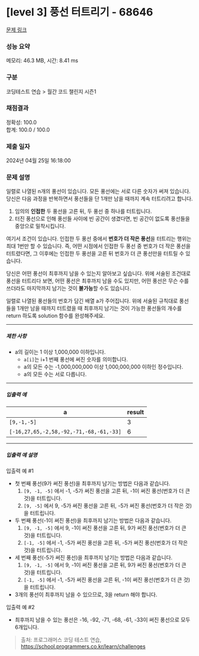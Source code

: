 # [level 3] 풍선 터트리기 - 68646 

[문제 링크](https://school.programmers.co.kr/learn/courses/30/lessons/68646) 

### 성능 요약

메모리: 46.3 MB, 시간: 8.41 ms

### 구분

코딩테스트 연습 > 월간 코드 챌린지 시즌1

### 채점결과

정확성: 100.0<br/>합계: 100.0 / 100.0

### 제출 일자

2024년 04월 25일 16:18:00

### 문제 설명

<p>일렬로 나열된 n개의 풍선이 있습니다. 모든 풍선에는 서로 다른 숫자가 써져 있습니다. 당신은 다음 과정을 반복하면서 풍선들을 단 1개만 남을 때까지 계속 터트리려고 합니다.</p>

<ol>
<li>임의의 <strong>인접한</strong> 두 풍선을 고른 뒤, 두 풍선 중 하나를 터트립니다.</li>
<li>터진 풍선으로 인해 풍선들 사이에 빈 공간이 생겼다면, 빈 공간이 없도록 풍선들을 중앙으로 밀착시킵니다.</li>
</ol>

<p>여기서 조건이 있습니다. 인접한 두 풍선 중에서 <strong>번호가 더 작은 풍선</strong>을 터트리는 행위는 최대 1번만 할 수 있습니다. 즉, 어떤 시점에서 인접한 두 풍선 중 번호가 더 작은 풍선을 터트렸다면, 그 이후에는 인접한 두 풍선을 고른 뒤 번호가 더 큰 풍선만을 터트릴 수 있습니다.</p>

<p>당신은 어떤 풍선이 최후까지 남을 수 있는지 알아보고 싶습니다. 위에 서술된 조건대로 풍선을 터트리다 보면, 어떤 풍선은 최후까지 남을 수도 있지만, 어떤 풍선은 무슨 수를 쓰더라도 마지막까지 남기는 것이 <strong>불가능</strong>할 수도 있습니다.</p>

<p>일렬로 나열된 풍선들의 번호가 담긴 배열 a가 주어집니다. 위에 서술된 규칙대로 풍선들을 1개만 남을 때까지 터트렸을 때 최후까지 남기는 것이 가능한 풍선들의 개수를 return 하도록 solution 함수를 완성해주세요.</p>

<hr>

<h5>제한 사항</h5>

<ul>
<li>a의 길이는 1 이상 1,000,000 이하입니다.

<ul>
<li><code>a[i]</code>는 i+1 번째 풍선에 써진 숫자를 의미합니다.</li>
<li>a의 모든 수는 -1,000,000,000 이상 1,000,000,000 이하인 정수입니다.</li>
<li>a의 모든 수는 서로 다릅니다.</li>
</ul></li>
</ul>

<hr>

<h5>입출력 예</h5>
<table class="table">
        <thead><tr>
<th>a</th>
<th>result</th>
</tr>
</thead>
        <tbody><tr>
<td><code>[9,-1,-5]</code></td>
<td>3</td>
</tr>
<tr>
<td><code>[-16,27,65,-2,58,-92,-71,-68,-61,-33]</code></td>
<td>6</td>
</tr>
</tbody>
      </table>
<hr>

<h5>입출력 예 설명</h5>

<p>입출력 예 #1</p>

<ul>
<li>첫 번째 풍선(9가 써진 풍선)을 최후까지 남기는 방법은 다음과 같습니다.

<ol>
<li><code>[9, -1, -5]</code> 에서 -1, -5가 써진 풍선을 고른 뒤, -1이 써진 풍선(번호가 더 큰 것)을 터트립니다.</li>
<li><code>[9, -5]</code> 에서 9, -5가 써진 풍선을 고른 뒤, -5가 써진 풍선(번호가 더 작은 것)을 터트립니다.</li>
</ol></li>
<li>두 번째 풍선(-1이 써진 풍선)을 최후까지 남기는 방법은 다음과 같습니다.

<ol>
<li><code>[9, -1, -5]</code> 에서 9, -1이 써진 풍선을 고른 뒤, 9가 써진 풍선(번호가 더 큰 것)을 터트립니다.</li>
<li><code>[-1, -5]</code> 에서 -1, -5가 써진 풍선을 고른 뒤, -5가 써진 풍선(번호가 더 작은 것)을 터트립니다.</li>
</ol></li>
<li>세 번째 풍선(-5가 써진 풍선)을 최후까지 남기는 방법은 다음과 같습니다.

<ol>
<li><code>[9, -1, -5]</code> 에서 9, -1이 써진 풍선을 고른 뒤, 9가 써진 풍선(번호가 더 큰 것)을 터트립니다.</li>
<li><code>[-1, -5]</code> 에서 -1, -5가 써진 풍선을 고른 뒤, -1이 써진 풍선(번호가 더 큰 것)을 터트립니다.</li>
</ol></li>
<li>3개의 풍선이 최후까지 남을 수 있으므로, 3을 return 해야 합니다.</li>
</ul>

<p>입출력 예 #2</p>

<ul>
<li>최후까지 남을 수 있는 풍선은 -16, -92, -71, -68, -61, -33이 써진 풍선으로 모두 6개입니다.</li>
</ul>


> 출처: 프로그래머스 코딩 테스트 연습, https://school.programmers.co.kr/learn/challenges
